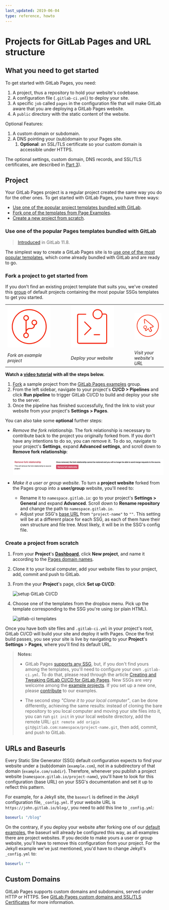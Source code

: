 ```yaml
---
last_updated: 2019-06-04
type: reference, howto
---
```


# Projects for GitLab Pages and URL structure

## What you need to get started

To get started with GitLab Pages, you need:

1. A project, thus a repository to hold your website's codebase.
1. A configuration file (`.gitlab-ci.yml`) to deploy your site.
1. A specific `job` called `pages` in the configuration file
   that will make GitLab aware that you are deploying a GitLab Pages website.
1. A `public` directory with the static content of the website.

Optional Features:

1. A custom domain or subdomain.
1. A DNS pointing your (sub)domain to your Pages site.
   1. **Optional**: an SSL/TLS certificate so your custom
   domain is accessible under HTTPS.

The optional settings, custom domain, DNS records, and SSL/TLS certificates, are described in [Part 3](getting_started_part_three.md)).

## Project

Your GitLab Pages project is a regular project created the
same way you do for the other ones. To get started with GitLab Pages, you have three ways:

- [Use one of the popular project templates bundled with GitLab](#use-one-of-the-popular-pages-templates-bundled-with-gitlab).
- [Fork one of the templates from Page Examples](#fork-a-project-to-get-started-from).
- [Create a new project from scratch](#create-a-project-from-scratch).

### Use one of the popular Pages templates bundled with GitLab

> [Introduced](https://gitlab.com/gitlab-org/gitlab-ce/issues/47857)
in GitLab 11.8.

The simplest way to create a GitLab Pages site is to
[use one of the most popular templates](index.md#getting-started),
which come already bundled with GitLab and are ready to go.

### Fork a project to get started from

If you don't find an existing project template that suits you,
we've created this [group](https://gitlab.com/pages) of default projects
containing the most popular SSGs templates to get you started.

<table class="borderless-table center fixed-table middle width-80">
  <tr>
    <td style="width: 30%"><img src="img/icons/fork.png" alt="Fork" class="image-noshadow half-width"></td>
    <td style="width: 10%">
      <strong>
        <i class="fa fa-angle-double-right" aria-hidden="true"></i>
      </strong>
    </td>
    <td style="width: 30%"><img src="img/icons/terminal.png" alt="Deploy" class="image-noshadow half-width"></td>
    <td style="width: 10%">
      <strong>
        <i class="fa fa-angle-double-right" aria-hidden="true"></i>
      </strong>
    </td>
    <td style="width: 30%"><img src="img/icons/click.png" alt="Visit" class="image-noshadow half-width"></td>
  </tr>
  <tr>
    <td><em>Fork an example project</em></td>
    <td></td>
    <td><em>Deploy your website</em></td>
    <td></td>
    <td><em>Visit your website's URL</em></td>
  </tr>
</table>

**<i class="fa fa-youtube-play youtube" aria-hidden="true"></i> Watch a [video tutorial](https://www.youtube.com/watch?v=TWqh9MtT4Bg) with all the steps below.**

1. [Fork](../../../gitlab-basics/fork-project.md) a sample project from the [GitLab Pages examples](https://gitlab.com/pages) group.
1. From the left sidebar, navigate to your project's **CI/CD > Pipelines**
   and click **Run pipeline** to trigger GitLab CI/CD to build and deploy your
   site to the server.
1. Once the pipeline has finished successfully, find the link to visit your
   website from your project's **Settings > Pages**.

You can also take some **optional** further steps:

- _Remove the fork relationship._ The fork relationship is necessary to contribute back to the project you originally forked from. If you don't have any intentions to do so, you can remove it. To do so, navigate to your project's **Settings**, expand **Advanced settings**, and scroll down to **Remove fork relationship**:

    ![remove fork relationship](img/remove_fork_relationship.png)

- _Make it a user or group website._ To turn a **project website** forked
  from the Pages group into a **user/group** website, you'll need to:
    - Rename it to `namespace.gitlab.io`: go to your project's
      **Settings > General** and expand **Advanced**. Scroll down to
      **Rename repository** and change the path to `namespace.gitlab.io`.
    - Adjust your SSG's [base URL](#urls-and-baseurls) from `"project-name"` to
      `""`. This setting will be at a different place for each SSG, as each of them
      have their own structure and file tree. Most likely, it will be in the SSG's
      config file.

### Create a project from scratch

1. From your **Project**'s **[Dashboard](https://gitlab.com/dashboard/projects)**,
   click **New project**, and name it according to the
   [Pages domain names](getting_started_part_one.md#gitlab-pages-domain-names).
1. Clone it to your local computer, add your website
   files to your project, add, commit and push to GitLab.
1. From the your **Project**'s page, click **Set up CI/CD**:

    ![setup GitLab CI/CD](img/setup_ci.png)

1. Choose one of the templates from the dropbox menu.
   Pick up the template corresponding to the SSG you're using (or plain HTML).

    ![gitlab-ci templates](img/choose_ci_template.png)

Once you have both site files and `.gitlab-ci.yml` in your project's
root, GitLab CI/CD will build your site and deploy it with Pages.
Once the first build passes, you see your site is live by
navigating to your **Project**'s **Settings** > **Pages**,
where you'll find its default URL.

> **Notes:**
>
> - GitLab Pages [supports any SSG](https://about.gitlab.com/2016/06/17/ssg-overview-gitlab-pages-part-3-examples-ci/), but,
  if you don't find yours among the templates, you'll need
  to configure your own `.gitlab-ci.yml`. To do that, please
  read through the article [Creating and Tweaking GitLab CI/CD for GitLab Pages](getting_started_part_four.md). New SSGs are very welcome among
  the [example projects](https://gitlab.com/pages). If you set
  up a new one, please
  [contribute](https://gitlab.com/pages/pages.gitlab.io/blob/master/CONTRIBUTING.md)
  to our examples.
>
> - The second step _"Clone it to your local computer"_, can be done
  differently, achieving the same results: instead of cloning the bare
  repository to you local computer and moving your site files into it,
  you can run `git init` in your local website directory, add the
  remote URL: `git remote add origin git@gitlab.com:namespace/project-name.git`,
  then add, commit, and push to GitLab.

## URLs and Baseurls

Every Static Site Generator (SSG) default configuration expects
to find your website under a (sub)domain (`example.com`), not
in a subdirectory of that domain (`example.com/subdir`). Therefore,
whenever you publish a project website (`namespace.gitlab.io/project-name`),
you'll have to look for this configuration (base URL) on your SSG's
documentation and set it up to reflect this pattern.

For example, for a Jekyll site, the `baseurl` is defined in the Jekyll
configuration file, `_config.yml`. If your website URL is
`https://john.gitlab.io/blog/`, you need to add this line to `_config.yml`:

```yaml
baseurl: "/blog"
```

On the contrary, if you deploy your website after forking one of
our [default examples](https://gitlab.com/pages), the baseurl will
already be configured this way, as all examples there are project
websites. If you decide to make yours a user or group website, you'll
have to remove this configuration from your project. For the Jekyll
example we've just mentioned, you'd have to change Jekyll's `_config.yml` to:

```yaml
baseurl: ""
```

## Custom Domains

GitLab Pages supports custom domains and subdomains, served under HTTP or HTTPS.
See [GitLab Pages custom domains and SSL/TLS Certificates](getting_started_part_three.md) for more information.
